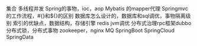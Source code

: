 集合
多线程并发
Spring的事物，ioc，aop
Mybatis 的mapper代理
Springmvc的工作流程，#{}和${}的区别
数据库怎么设计的，数据库和sql调优，事物隔离级别
索引的优缺点，数据结构，存储引擎
redis
jvm调优
分布式治理rpc框架dubbo
分布式锁，分布式事物
zookeeper，nginx
MQ
SpringBoot
SpringCloud
SpringData